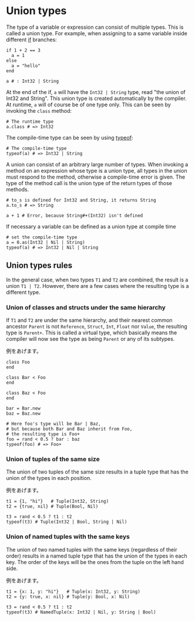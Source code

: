 # Union types

The type of a variable or expression can consist of multiple types. This is called a union type. For example, when assigning to a same variable inside different [if](if.html) branches:

```crystal
if 1 + 2 == 3
  a = 1
else
  a = "hello"
end

a # : Int32 | String
```

At the end of the if, `a` will have the `Int32 | String` type, read "the union of Int32 and String". This union type is created automatically by the compiler. At runtime, `a` will of course be of one type only. This can be seen by invoking the `class` method:

```crystal
# The runtime type
a.class # => Int32
```

The compile-time type can be seen by using [typeof](typeof.html):

```crystal
# The compile-time type
typeof(a) # => Int32 | String
```

A union can consist of an arbitrary large number of types. When invoking a method on an expression whose type is a union type, all types in the union must respond to the method, otherwise a compile-time error is given. The type of the method call is the union type of the return types of those methods.

```crystal
# to_s is defined for Int32 and String, it returns String
a.to_s # => String

a + 1 # Error, because String#+(Int32) isn't defined
```

If necessary a variable can be defined as a union type at compile time

```crystal
# set the compile-time type
a = 0.as(Int32 | Nil | String)
typeof(a) # => Int32 | Nil | String
```

## Union types rules

In the general case, when two types `T1` and `T2` are combined, the result is a union `T1 | T2`. However, there are a few cases where the resulting type is a different type.

### Union of classes and structs under the same hierarchy

If `T1` and `T2` are under the same hierarchy, and their nearest common ancestor `Parent` is not `Reference`, `Struct`, `Int`, `Float` nor `Value`, the resulting type is `Parent+`. This is called a virtual type, which basically means the compiler will now see the type as being `Parent` or any of its subtypes.

例をあげます。

```crystal
class Foo
end

class Bar < Foo
end

class Baz < Foo
end

bar = Bar.new
baz = Baz.new

# Here foo's type will be Bar | Baz,
# but because both Bar and Baz inherit from Foo,
# the resulting type is Foo+
foo = rand < 0.5 ? bar : baz
typeof(foo) # => Foo+
```

### Union of tuples of the same size

The union of two tuples of the same size results in a tuple type that has the union of the types in each position.

例をあげます。

```crystal
t1 = {1, "hi"}   # Tuple(Int32, String)
t2 = {true, nil} # Tuple(Bool, Nil)

t3 = rand < 0.5 ? t1 : t2
typeof(t3) # Tuple(Int32 | Bool, String | Nil)
```

### Union of named tuples with the same keys

The union of two named tuples with the same keys (regardless of their order) results in a named tuple type that has the union of the types in each key. The order of the keys will be the ones from the tuple on the left hand side.

例をあげます。

```crystal
t1 = {x: 1, y: "hi"}   # Tuple(x: Int32, y: String)
t2 = {y: true, x: nil} # Tuple(y: Bool, x: Nil)

t3 = rand < 0.5 ? t1 : t2
typeof(t3) # NamedTuple(x: Int32 | Nil, y: String | Bool)
```
